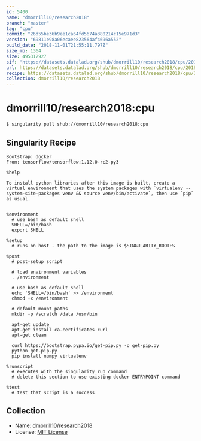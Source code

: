 ```yaml
---
id: 5400
name: "dmorrill10/research2018"
branch: "master"
tag: "cpu"
commit: "26d55be36b9ee1ca64fd5674a380214c15e971d3"
version: "69811e98a06ecaee823564af4696a552"
build_date: "2018-11-01T21:55:11.797Z"
size_mb: 1364
size: 495312927
sif: "https://datasets.datalad.org/shub/dmorrill10/research2018/cpu/2018-11-01-26d55be3-69811e98/69811e98a06ecaee823564af4696a552.simg"
url: https://datasets.datalad.org/shub/dmorrill10/research2018/cpu/2018-11-01-26d55be3-69811e98/
recipe: https://datasets.datalad.org/shub/dmorrill10/research2018/cpu/2018-11-01-26d55be3-69811e98/Singularity
collection: dmorrill10/research2018
---
```


# dmorrill10/research2018:cpu

```bash
$ singularity pull shub://dmorrill10/research2018:cpu
```

## Singularity Recipe

```singularity
Bootstrap: docker
From: tensorflow/tensorflow:1.12.0-rc2-py3

%help

To install python libraries after this image is built, create a virtual environment that uses the system packages with `virtualenv --system-site-packages venv && source venv/bin/activate`, then use `pip` as usual.


%environment
  # use bash as default shell
  SHELL=/bin/bash
  export SHELL

%setup
  # runs on host - the path to the image is $SINGULARITY_ROOTFS

%post
  # post-setup script

  # load environment variables
  . /environment

  # use bash as default shell
  echo 'SHELL=/bin/bash' >> /environment
  chmod +x /environment

  # default mount paths
  mkdir -p /scratch /data /usr/bin

  apt-get update
  apt-get install ca-certificates curl
  apt-get clean

  curl https://bootstrap.pypa.io/get-pip.py -o get-pip.py
  python get-pip.py
  pip install numpy virtualenv

%runscript
  # executes with the singularity run command
  # delete this section to use existing docker ENTRYPOINT command

%test
  # test that script is a success
```

## Collection

 - Name: [dmorrill10/research2018](https://github.com/dmorrill10/research2018)
 - License: [MIT License](https://api.github.com/licenses/mit)

